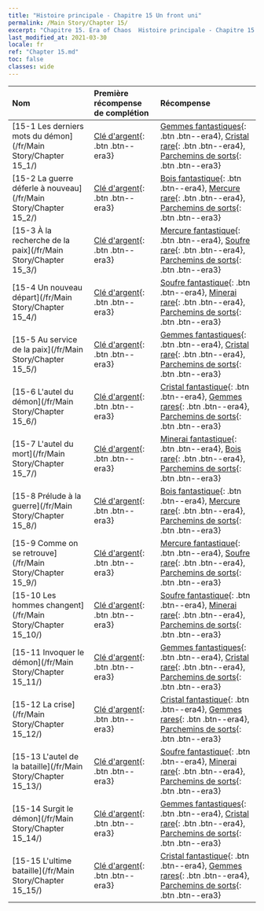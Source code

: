 ```yaml
---
title: "Histoire principale - Chapitre 15 Un front uni"
permalink: /Main Story/Chapter 15/
excerpt: "Chapitre 15. Era of Chaos  Histoire principale - Chapitre 15. Un front uni"
last_modified_at: 2021-03-30
locale: fr
ref: "Chapter 15.md"
toc: false
classes: wide
---
```


  | Nom |  Première récompense de complétion | Récompense |
  |:------------|:------------|:------------| 
  | [15-1 Les derniers mots du démon](/fr/Main Story/Chapter 15_1/) | [Clé d'argent](/fr/Items/con_693/){: .btn .btn--era3} | [Gemmes fantastiques](/fr/Items/mat_51/){: .btn .btn--era4}, [Cristal rare](/fr/Items/mat_45/){: .btn .btn--era4}, [Parchemins de sorts](/fr/Items/con_694/){: .btn .btn--era3} |
  | [15-2 La guerre déferle à nouveau](/fr/Main Story/Chapter 15_2/) | [Clé d'argent](/fr/Items/con_693/){: .btn .btn--era3} | [Bois fantastique](/fr/Items/mat_48/){: .btn .btn--era4}, [Mercure rare](/fr/Items/mat_42/){: .btn .btn--era4}, [Parchemins de sorts](/fr/Items/con_694/){: .btn .btn--era3} |
  | [15-3 À la recherche de la paix](/fr/Main Story/Chapter 15_3/) | [Clé d'argent](/fr/Items/con_693/){: .btn .btn--era3} | [Mercure fantastique](/fr/Items/mat_49/){: .btn .btn--era4}, [Soufre rare](/fr/Items/mat_43/){: .btn .btn--era4}, [Parchemins de sorts](/fr/Items/con_694/){: .btn .btn--era3} |
  | [15-4 Un nouveau départ](/fr/Main Story/Chapter 15_4/) | [Clé d'argent](/fr/Items/con_693/){: .btn .btn--era3} | [Soufre fantastique](/fr/Items/mat_50/){: .btn .btn--era4}, [Minerai rare](/fr/Items/mat_40/){: .btn .btn--era4}, [Parchemins de sorts](/fr/Items/con_694/){: .btn .btn--era3} |
  | [15-5 Au service de la paix](/fr/Main Story/Chapter 15_5/) | [Clé d'argent](/fr/Items/con_693/){: .btn .btn--era3} | [Gemmes fantastiques](/fr/Items/mat_51/){: .btn .btn--era4}, [Cristal rare](/fr/Items/mat_45/){: .btn .btn--era4}, [Parchemins de sorts](/fr/Items/con_694/){: .btn .btn--era3} |
  | [15-6 L'autel du démon](/fr/Main Story/Chapter 15_6/) | [Clé d'argent](/fr/Items/con_693/){: .btn .btn--era3} | [Cristal fantastique](/fr/Items/mat_52/){: .btn .btn--era4}, [Gemmes rares](/fr/Items/mat_44/){: .btn .btn--era4}, [Parchemins de sorts](/fr/Items/con_694/){: .btn .btn--era3} |
  | [15-7 L'autel du mort](/fr/Main Story/Chapter 15_7/) | [Clé d'argent](/fr/Items/con_693/){: .btn .btn--era3} | [Minerai fantastique](/fr/Items/mat_47/){: .btn .btn--era4}, [Bois rare](/fr/Items/mat_41/){: .btn .btn--era4}, [Parchemins de sorts](/fr/Items/con_694/){: .btn .btn--era3} |
  | [15-8 Prélude à la guerre](/fr/Main Story/Chapter 15_8/) | [Clé d'argent](/fr/Items/con_693/){: .btn .btn--era3} | [Bois fantastique](/fr/Items/mat_48/){: .btn .btn--era4}, [Mercure rare](/fr/Items/mat_42/){: .btn .btn--era4}, [Parchemins de sorts](/fr/Items/con_694/){: .btn .btn--era3} |
  | [15-9 Comme on se retrouve](/fr/Main Story/Chapter 15_9/) | [Clé d'argent](/fr/Items/con_693/){: .btn .btn--era3} | [Mercure fantastique](/fr/Items/mat_49/){: .btn .btn--era4}, [Soufre rare](/fr/Items/mat_43/){: .btn .btn--era4}, [Parchemins de sorts](/fr/Items/con_694/){: .btn .btn--era3} |
  | [15-10 Les hommes changent](/fr/Main Story/Chapter 15_10/) | [Clé d'argent](/fr/Items/con_693/){: .btn .btn--era3} | [Soufre fantastique](/fr/Items/mat_50/){: .btn .btn--era4}, [Minerai rare](/fr/Items/mat_40/){: .btn .btn--era4}, [Parchemins de sorts](/fr/Items/con_694/){: .btn .btn--era3} |
  | [15-11 Invoquer le démon](/fr/Main Story/Chapter 15_11/) | [Clé d'argent](/fr/Items/con_693/){: .btn .btn--era3} | [Gemmes fantastiques](/fr/Items/mat_51/){: .btn .btn--era4}, [Cristal rare](/fr/Items/mat_45/){: .btn .btn--era4}, [Parchemins de sorts](/fr/Items/con_694/){: .btn .btn--era3} |
  | [15-12 La crise](/fr/Main Story/Chapter 15_12/) | [Clé d'argent](/fr/Items/con_693/){: .btn .btn--era3} | [Cristal fantastique](/fr/Items/mat_52/){: .btn .btn--era4}, [Gemmes rares](/fr/Items/mat_44/){: .btn .btn--era4}, [Parchemins de sorts](/fr/Items/con_694/){: .btn .btn--era3} |
  | [15-13 L'autel de la bataille](/fr/Main Story/Chapter 15_13/) | [Clé d'argent](/fr/Items/con_693/){: .btn .btn--era3} | [Soufre fantastique](/fr/Items/mat_50/){: .btn .btn--era4}, [Minerai rare](/fr/Items/mat_40/){: .btn .btn--era4}, [Parchemins de sorts](/fr/Items/con_694/){: .btn .btn--era3} |
  | [15-14 Surgit le démon](/fr/Main Story/Chapter 15_14/) | [Clé d'argent](/fr/Items/con_693/){: .btn .btn--era3} | [Gemmes fantastiques](/fr/Items/mat_51/){: .btn .btn--era4}, [Cristal rare](/fr/Items/mat_45/){: .btn .btn--era4}, [Parchemins de sorts](/fr/Items/con_694/){: .btn .btn--era3} |
  | [15-15 L'ultime bataille](/fr/Main Story/Chapter 15_15/) | [Clé d'argent](/fr/Items/con_693/){: .btn .btn--era3} | [Cristal fantastique](/fr/Items/mat_52/){: .btn .btn--era4}, [Gemmes rares](/fr/Items/mat_44/){: .btn .btn--era4}, [Parchemins de sorts](/fr/Items/con_694/){: .btn .btn--era3} |
